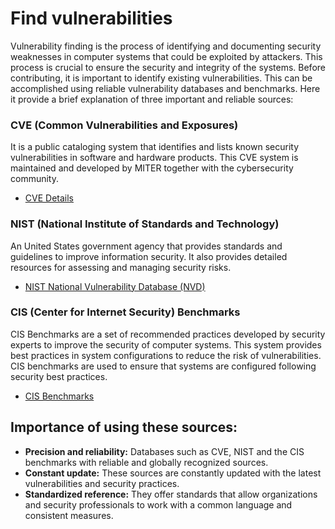 # Find vulnerabilities
Vulnerability finding is the process of identifying and documenting security weaknesses in computer systems that could be exploited by attackers. This process is crucial to ensure the security and integrity of the systems.
Before contributing, it is important to identify existing vulnerabilities. This can be accomplished using reliable vulnerability databases and benchmarks. Here it provide a brief explanation of three important and reliable sources:

### **CVE (Common Vulnerabilities and Exposures)**
It is a public cataloging system that identifies and lists known security vulnerabilities in software and hardware products. This CVE system is maintained and developed by MITER together with the cybersecurity community.
- [CVE Details](https://www.cvedetails.com/)

### **NIST (National Institute of Standards and Technology)**
An United States government agency that provides standards and guidelines to improve information security. It also provides detailed resources for assessing and managing security risks.
- [NIST National Vulnerability Database (NVD)](https://nvd.nist.gov/vuln/search/results?form_type=Basic&results_type=overview&search_type=all&isCpeNameSearch=false)


### **CIS (Center for Internet Security) Benchmarks**
CIS Benchmarks are a set of recommended practices developed by security experts to improve the security of computer systems. This system provides best practices in system configurations to reduce the risk of vulnerabilities. CIS benchmarks are used to ensure that systems are configured following security best practices.
- [CIS Benchmarks](https://www.cisecurity.org/cis-benchmarks)


## **Importance of using these sources:**

- **Precision and reliability:** Databases such as CVE, NIST and the CIS benchmarks with reliable and globally recognized sources.
- **Constant update:** These sources are constantly updated with the latest vulnerabilities and security practices.
- **Standardized reference:** They offer standards that allow organizations and security professionals to work with a common language and consistent measures.

